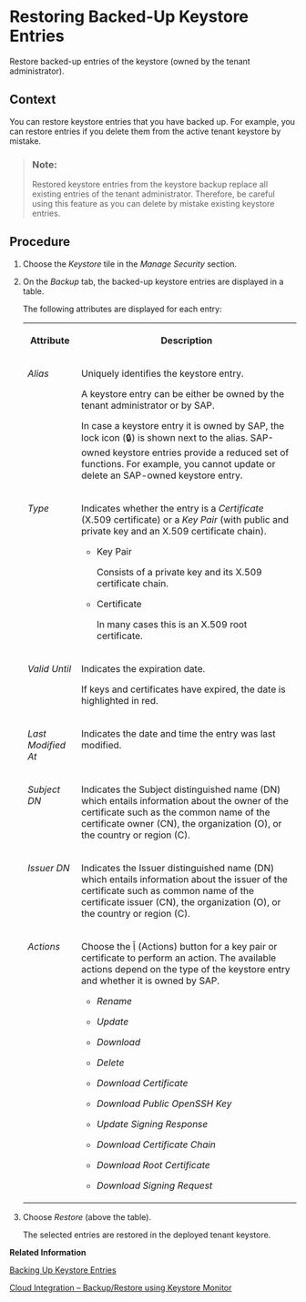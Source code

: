 <!-- loiobfbbf918ecb94e4ea263e1d766ed70ad -->

<link rel="stylesheet" type="text/css" href="../css/sap-icons.css"/>

# Restoring Backed-Up Keystore Entries

Restore backed-up entries of the keystore \(owned by the tenant administrator\).



## Context

You can restore keystore entries that you have backed up. For example, you can restore entries if you delete them from the active tenant keystore by mistake.

> ### Note:  
> Restored keystore entries from the keystore backup replace all existing entries of the tenant administrator. Therefore, be careful using this feature as you can delete by mistake existing keystore entries.



## Procedure

1.  Choose the *Keystore* tile in the *Manage Security* section.

2.  On the *Backup* tab, the backed-up keystore entries are displayed in a table.

    The following attributes are displayed for each entry:


    <table>
    <tr>
    <th valign="top">

    Attribute
    
    </th>
    <th valign="top">

    Description
    
    </th>
    </tr>
    <tr>
    <td valign="top">
    
    *Alias* 
    
    </td>
    <td valign="top">
    
    Uniquely identifies the keystore entry.

    A keystore entry can be either be owned by the tenant administrator or by SAP.

    In case a keystore entry it is owned by SAP, the lock icon \(:lock:\) is shown next to the alias. SAP-owned keystore entries provide a reduced set of functions. For example, you cannot update or delete an SAP-owned keystore entry.
    
    </td>
    </tr>
    <tr>
    <td valign="top">
    
    *Type* 
    
    </td>
    <td valign="top">
    
    Indicates whether the entry is a *Certificate* \(X.509 certificate\) or a *Key Pair* \(with public and private key and an X.509 certificate chain\).

    -   Key Pair

        Consists of a private key and its X.509 certificate chain.

    -   Certificate

        In many cases this is an X.509 root certificate.



    
    </td>
    </tr>
    <tr>
    <td valign="top">
    
    *Valid Until* 
    
    </td>
    <td valign="top">
    
    Indicates the expiration date.

    If keys and certificates have expired, the date is highlighted in red.
    
    </td>
    </tr>
    <tr>
    <td valign="top">
    
    *Last Modified At* 
    
    </td>
    <td valign="top">
    
    Indicates the date and time the entry was last modified.
    
    </td>
    </tr>
    <tr>
    <td valign="top">
    
    *Subject DN* 
    
    </td>
    <td valign="top">
    
    Indicates the Subject distinguished name \(DN\) which entails information about the owner of the certificate such as the common name of the certificate owner \(CN\), the organization \(O\), or the country or region \(C\).
    
    </td>
    </tr>
    <tr>
    <td valign="top">
    
    *Issuer DN* 
    
    </td>
    <td valign="top">
    
    Indicates the Issuer distinguished name \(DN\) which entails information about the issuer of the certificate such as common name of the certificate issuer \(CN\), the organization \(O\), or the country or region \(C\).
    
    </td>
    </tr>
    <tr>
    <td valign="top">
    
    *Actions* 
    
    </td>
    <td valign="top">
    
    Choose the <span class="SAP-icons"></span> \(Actions\) button for a key pair or certificate to perform an action. The available actions depend on the type of the keystore entry and whether it is owned by SAP.

    -   *Rename*

    -   *Update*
    -   *Download*
    -   *Delete*
    -   *Download Certificate*
    -   *Download Public OpenSSH Key*
    -   *Update Signing Response*
    -   *Download Certificate Chain*
    -   *Download Root Certificate*
    -   *Download Signing Request*


    
    </td>
    </tr>
    </table>
    
3.  Choose *Restore* \(above the table\).

    The selected entries are restored in the deployed tenant keystore.


**Related Information**  


[Backing Up Keystore Entries](backing-up-keystore-entries-b8e03b7.md "Back up keystore entries owned by the tenant administrator.")

[Cloud Integration – Backup/Restore using Keystore Monitor](https://blogs.sap.com/2017/08/14/cloud-integration-backuprestore-using-keystore-monitor/)

